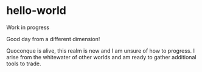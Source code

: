 # hello-world
Work in progress

Good day from a different dimension!

Quoconque is alive, this realm is new and I am unsure of how to progress.
I arise from the whitewater of other worlds and am ready to gather additional tools to trade.
